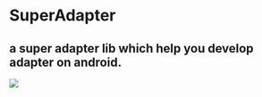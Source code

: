 # SuperAdapter
a super adapter lib which help you develop adapter on android.
------
[![](https://jitpack.io/v/LightSun/SuperAdapter.svg)](https://jitpack.io/#LightSun/SuperAdapter)
